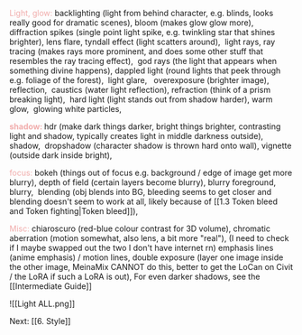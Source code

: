 <font color=F1ACAB>Light, glow:</font>
backlighting (light from behind character, e.g. blinds, looks really good for dramatic scenes),
bloom (makes glow glow more), 
diffraction spikes (single point light spike, e.g. twinkling star that shines brighter),
lens flare,
tyndall effect (light scatters around), 
light rays,
ray tracing (makes rays more prominent, and does some other stuff that resembles the ray tracing effect), 
god rays (the light that appears when something divine happens),
dappled light (round lights that peek through e.g. foliage of the forest), 
light glare,  
overexposure (brighter image), 
reflection, 
caustics (water light reflection),
refraction (think of a prism breaking light), 
hard light (light stands out from shadow harder),
warm glow, 
glowing white particles, 

<b><font color=F1ACAB>shadow:</font>
</b>
hdr (make dark things darker, bright things brighter, contrasting light and shadow, typically creates light in middle darkness outside),
shadow, 
dropshadow (character shadow is thrown hard onto wall),
vignette (outside dark inside bright),

<font color=F1ACAB>focus:</font>
bokeh (things out of focus e.g. background / edge of image get more blurry),
depth of field (certain layers become blurry),
blurry foreground,
blurry, 
blending (obj blends into BG, bleeding seems to get closer and blending doesn't seem to work at all, likely because of [[1.3 Token bleed and Token fighting|Token bleed]]),

<font color=F1ACAB>Misc:</font>
chiaroscuro (red-blue colour contrast for 3D volume),
chromatic aberration (motion somewhat, also lens, a bit more "real"), (I need to check if I maybe swapped out the two I don't have internet rn)
emphasis lines (anime emphasis) / motion lines,
double exposure (layer one image inside the other image, MeinaMix CANNOT do this, better to get the LoCan on Civit / the LoRA if such a LoRA is out),
For even darker shadows, see the [[Intermediate Guide]]

![[Light ALL.png]]

Next: [[6. Style]]

